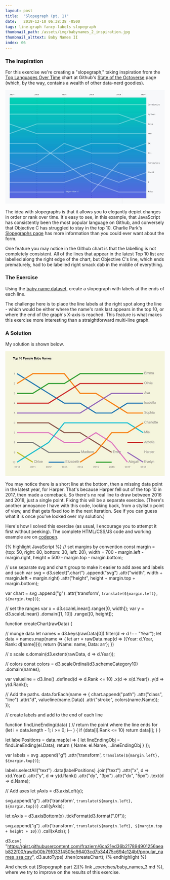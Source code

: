 ```yaml
---
layout: post
title:  "Slopegraph (pt. 1)"
date:   2019-12-10 06:38:38 -0500
tags: line-graph fancy-labels slopegraph
thumbnail_path: /assets/img/babynames_2_inspiration.jpg
thumbnail_alttext: Baby Names II
index: 06
---
```

### The Inspiration

For this exercise we're creating a "slopegraph," taking inspiration from the [Top Languages Over Time](https://octoverse.github.com/#footnote--top-languages-over-time) chart at Github's [State of the Octoverse](https://octoverse.github.com/) page (which, by the way, contains a wealth of other data-nerd goodies).

![Top Languages Over Time](/assets/img/babynames_2_inspiration.jpg)

The idea with slopegraphs is that it allows you to elegantly depict changes in order or rank over time. It's easy to see, in this example, that JavaScript has consistently been the most popular language on Github, and conversely that Objective C has struggled to stay in the top 10. Charlie Park's [Slopegraphs page](https://charliepark.org/slopegraphs/) has more information than you could ever want about the form.

One feature you may notice in the Github chart is that the labelling is not completely consistent. All of the lines that appear in the latest Top 10 list are labelled along the right edge of the chart, but Objective C's line, which ends prematurely, had to be labelled right smack dab in the middle of everything.

### The Exercise

Using the [baby name dataset](https://gist.githubusercontent.com/fraziern/6ca21ed36b217894901256aeab822f00/raw/b00b79f03314505c96403cd7b34475c694c124bf/popular_names_ssa.csv), create a slopegraph with labels at the ends of each line.

The challenge here is to place the line labels at the right spot along the line - which would be either where the name's rank last appears in the top 10, or where the end of the graph's X-axis is reached. This feature is what makes this exercise more interesting than a straightforward multi-line graph.

### A Solution

My solution is shown below.

![Baby Names Rankings](/assets/img/babynames_2_solution.jpg)

You may notice there is a short line at the bottom, then a missing data point in the latest year, for Harper. That's because Harper fell out of the top 10 in 2017, then made a comeback. So there's no real line to draw between 2016 and 2018, just a single point. Fixing this will be a separate exercise. (There's another annoyance I have with this code, looking back, from a stylistic point of view, and that gets fixed too in the next iteration. See if you can guess what it is once you've looked over my solution.)

Here's how I solved this exercise (as usual, I encourage you to attempt it first without peeking). The complete HTML/CSS/JS code and working example are on [codepen](https://codepen.io/fraziern/pen/PowjQEG).

{% highlight JavaScript %}
// set margins by convention
const margin = {top: 50, right: 80, bottom: 30, left: 20},
      width = 700 - margin.left - margin.right,
      height = 500 - margin.top - margin.bottom;

// use separate svg and chart group to make it easier to add axes and labels and such
var svg = d3.select(".chart")
  .append("svg")
  .attr("width", width + margin.left + margin.right)
  .attr("height", height + margin.top + margin.bottom);

var chart = svg
  .append("g")
  .attr('transform', `translate(${margin.left}, ${margin.top})`);

// set the ranges
var x = d3.scaleLinear().range([0, width]);
var y = d3.scaleLinear()
  .domain([1, 10])
  .range([0, height]);

function createChart(rawData) {  
  
  // munge data
  let names = d3.keys(rawData[0]).filter(d => d !== "Year");
  let data = names.map(name => {
    let arr = rawData.map(d => ({Year: d.Year, Rank: d[name]}));
    return {Name: name, Data: arr};
  })
  
  // x scale
  x.domain(d3.extent(rawData, d => d.Year));
  
  // colors
  const colors = d3.scaleOrdinal(d3.schemeCategory10)
    .domain(names);
  
  var valueline = d3.line()
    .defined(d => d.Rank <= 10)
    .x(d => x(d.Year))
    .y(d => y(d.Rank));
  
  // Add the paths.
  data.forEach(name => {
    chart.append("path")
      .attr("class", "line")
      .attr("d", valueline(name.Data))
      .attr("stroke", colors(name.Name));
  });
  
  // create labels and add to the end of each line
  
  function findLineEnding(data) {
    // return the point where the line ends
    for (let i = data.length - 1; i >= 0; i-- ) {
      if (data[i].Rank <= 10) return data[i];
    }
  }
  
  let labelPositions = data.map(el => {
    let lineEndingObj = findLineEnding(el.Data);
    return {
      Name: el.Name,
      ...lineEndingObj
    }
  });
 
  var labels = svg
    .append("g")
    .attr('transform', `translate(${margin.left}, ${margin.top})`);
  
  labels.selectAll("text")
    .data(labelPositions)
    .join("text")
      .attr("x", d => x(d.Year))
      .attr("y", d => y(d.Rank))
      .attr("dy", "3px")
      .attr("dx", "5px")
      .text(d => d.Name);
    
  // Add axes
  let yAxis = d3.axisLeft(y);
  
  svg.append("g")
    .attr('transform', `translate(${margin.left}, ${margin.top})`)
    .call(yAxis);
  
  let xAxis = d3.axisBottom(x)
    .tickFormat(d3.format(".0f"));
  
  svg.append("g")
    .attr('transform', `translate(${margin.left}, ${margin.top + height + 10})`)
    .call(xAxis);
 }

d3.csv( "https://gist.githubusercontent.com/fraziern/6ca21ed36b217894901256aeab822f00/raw/b00b79f03314505c96403cd7b34475c694c124bf/popular_names_ssa.csv", d3.autoType)
  .then(createChart);
{% endhighlight %}

And check out [Slopegraph part 2](% link _exercises/baby_names_3.md %), where we try to improve on the results of this exercise.